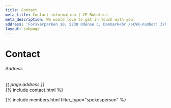 ```yaml
---
title: Contact
meta_title: Contact information | CP Robotics
meta_description: We would love to get in touch with you.
address: 'Forskerparken 10, 5230 Odense C, Denmark<br />CVR-number: 37031674'
layout: subpage
---
```


<div class="container">
  <h1 class="editable">Contact</h1>

  <address class="text-center"><h6>Address</h6>{{ page.address }}</address>
  <section class="section-default section-contact text-center">
    {% include contact.html %}
  </section>

  {% include members.html filter_type="spokesperson" %}<br /><br />
</div>

